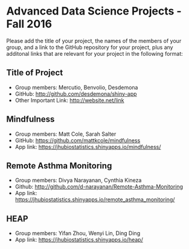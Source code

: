 # Advanced Data Science Projects - Fall 2016

Please add the title of your project, the names of the members of your group, 
and a link to the GitHub repository for your project, plus any additonal links
that are relevant for your project in the following format:

## Title of Project

- Group members: Mercutio, Benvolio, Desdemona
- GitHub: http://github.com/desdemona/shiny-app
- Other Important Link: http://website.net/link

## Mindfulness

- Group members: Matt Cole, Sarah Salter
- GitHub: https://github.com/mattkcole/mindfulness
- App link: https://jhubiostatistics.shinyapps.io/mindfulness/

## Remote Asthma Monitoring

- Group members: Divya Narayanan, Cynthia Kineza
- Github: http://github.com/d-narayanan/Remote-Asthma-Monitoring
- App link: https://jhubiostatistics.shinyapps.io/remote_asthma_monitoring/

## HEAP

- Group members: Yifan Zhou, Wenyi Lin, Ding Ding
- App link: https://jhubiostatistics.shinyapps.io/heap/
